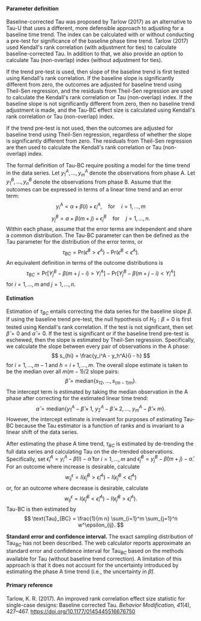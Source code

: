 #### Parameter definition 

Baseline-corrected Tau was proposed by Tarlow (2017) as an alternative to
Tau-U that uses a different, more defensible approach to adjusting for a
baseline time trend. The index can be calculated with or without conducting a
pre-test for significance of the baseline phase time trend. Tarlow (2017) used
Kendall's rank correlation (with adjustment for ties) to calculate baseline-corrected 
Tau. In addition to that, we also provide an option to calculate Tau (non-overlap) 
index (without adjustment for ties).

If the trend pre-test is used, then slope of the baseline trend is first tested using Kendall's rank correlation. If the baseline slope is significantly different from zero, the outcomes are adjusted for baseline trend using Theil-Sen regression, and the residuals from Theil-Sen regression are used to calculate the Kendall's rank correlation or Tau (non-overlap) index. If the baseline slope is not significantly different from zero, then no baseline trend adjustment is made, and the Tau-BC effect size is calculated using Kendall's rank correlation or Tau (non-overlap) index.

If the trend pre-test is not used, then the outcomes are adjusted for baseline trend using Theil-Sen regression, regardless of whether the slope is significantly different from zero. The residuals from Theil-Sen regression are then used to calculate the Kendall's rank correlation or Tau (non-overlap) index.

The formal definition of Tau-BC require positing a model for the time trend in the data series. Let $y^A_1,...,y^A_m$ denote the observations from phase A. Let $y^B_1,...,y^B_n$ denote the observations from phase B. Assume that the outcomes can be expressed in terms of a linear time trend and an error term:
$$
y_i^A = \alpha + \beta (i) + \epsilon_i^A, \quad \text{for} \quad i = 1,...,m
$$
$$
y_j^B = \alpha + \beta (m + j) + \epsilon_j^B \quad \text{for} \quad j = 1,...,n.
$$
Within each phase, assume that the error terms are independent and share a common distribution. The Tau-BC parameter can then be defined as the Tau parameter for the distribution of the error terms, or
$$
\tau_{BC} = \text{Pr}(\epsilon^B > \epsilon^A) - \text{Pr}(\epsilon^B < \epsilon^A).
$$
An equivalent definition in terms of the outcome distributions is
$$
\tau_{BC} = \text{Pr}\left[Y_j^B - \beta (m + j - i) > Y_i^A \right] - \text{Pr}\left[Y_j^B - \beta (m + j - i) < Y_i^A\right]
$$
for $i=1,...,m$ and $j = 1,...,n$.

#### Estimation

Estimation of $\tau_{BC}$ entails correcting the data series for the baseline
slope $\beta$. If using the baseline trend pre-test, the null hypothesis of
$H_0: \beta = 0$ is first tested using Kendall's rank correlation. If the test
is not significant, then set $\hat\beta = 0$ and $\hat\alpha = 0$. If the test
is significant or if the baseline trend pre-test is eschewed, then the slope is
estimated by Theil-Sen regression. Specifically, we calculate the slope between
every pair of observations in the A phase:
$$
s_{hi} = \frac{y_i^A - y_h^A}{i - h}
$$
for $i = 1,...,m - 1$ and $h = i+1,...,m$. The overall slope estimate is taken
to be the median over all $m(m - 1) / 2$ slope pairs:
$$
\hat\beta = \text{median}\left\{s_{12},...,s_{(m-1)m}\right\}.
$$
The intercept term is estimated by taking the median observation in the A phase
after correcting for the estimated linear time trend:
$$
\hat\alpha = \text{median}\left\{y_1^A - \hat\beta \times 1, \ y_2^A - \hat\beta \times 2, ..., \ y_m^A - \hat\beta \times m\right\}.
$$
However, the intercept estimate is irrelevant for purposes of estimating Tau-BC
because the Tau estimator is a function of ranks and is invariant to a linear
shift of the data series.

After estimating the phase A time trend, $\tau_{BC}$ is estimated by de-trending
the full data series and calculating Tau on the de-trended observations.
Specifically, set $\hat\epsilon_i^A = y_i^A - \hat\beta (i) - \hat\alpha$ for $i
= 1,...,m$ and $\hat\epsilon_j^B = y_j^B - \hat\beta (m + j) - \hat\alpha$. For
an outcome where increase is desirable, calculate
$$w^\epsilon_{ij} = I\left(\hat\epsilon^B_j > \hat\epsilon^A_i\right) - I\left(\hat\epsilon^B_j < \hat\epsilon^A_i\right)$$
or, for an outcome where decrease is desirable, calculate
$$w^\epsilon_{ij} = I\left(\hat\epsilon^B_j < \hat\epsilon^A_i\right) - I\left(\hat\epsilon^B_j > \hat\epsilon^A_i\right).$$
Tau-BC is then estimated by
$$
\text{Tau}_{BC} = \frac{1}{m n} \sum_{i=1}^m \sum_{j=1}^n w^\epsilon_{ij}.
$$

__Standard error and confidence interval.__ The exact sampling distribution of
$\text{Tau}_{BC}$ has not been described. The web calculator reports approximate
an standard error and confidence interval for $\text{Tau}_{BC}$ based on the
methods available for $\text{Tau}$ (without baseline trend correction). A
limitation of this approach is that it does not account for the uncertainty
introduced by estimating the phase A time trend (i.e., the uncertainty in
$\hat\beta$).

#### Primary reference

Tarlow, K. R. (2017). An improved rank correlation effect size statistic for single-case designs: Baseline corrected Tau. _Behavior Modification, 41_(4), 427–467. https://doi.org/10.1177/0145445516676750
